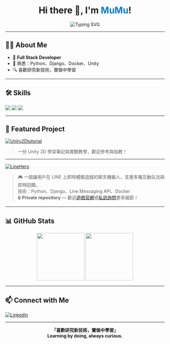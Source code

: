 <h1 align="center">Hi there 👋, I'm <span style="color:#007acc;">MuMu</span>!</h1>
<p align="center">
  <img src="https://readme-typing-svg.demolab.com?font=Fira+Code&pause=1000&color=007ACC&width=435&lines=Backend+Developer;Python+%7C+Django+%7C+Docker+Enthusiast;Learning+by+Doing+%E2%9C%A8" alt="Typing SVG" />
</p>

---

## 🧑‍💻 About Me

- 🎯 **Full Stack Developer**
- 🐍 熟悉：Python、Django、Docker、Unity
- 🔍 喜歡研究新技術，實做中學習

---

## 🛠️ Skills

<p>
  <img src="https://img.shields.io/badge/Python-3776AB?style=flat&logo=python&logoColor=white"/>
  <img src="https://img.shields.io/badge/Django-092E20?style=flat&logo=django&logoColor=white"/>
  <img src="https://img.shields.io/badge/Docker-2496ED?style=flat&logo=docker&logoColor=white"/>
</p>

---

## 🌟 Featured Project

[![Unity2Dtutorial](https://img.shields.io/badge/Unity2D-Tutorial-000?style=flat&logo=unity&logoColor=white)](https://github.com/MuMuShy/Unity2Dtutorial)

> 一份 Unity 2D 學習筆記與實戰教學，歡迎參考與指教！

---
[![LineHero](https://img.shields.io/badge/LineHero.tw-遊戲LineBot-06C755?style=flat&logo=line&logoColor=white)](https://linehero.tw)


> 🎮 一個讓用戶在 LINE 上即時體驗遊戲的聊天機器人，支援多種互動玩法與即時回饋。  
> 技術：Python、Django、Line Messaging API、Docker  
> 🔒 **Private repository** — 歡迎[遊戲官網](https://linehero.tw)或[私訊詢問](https://www.linkedin.com/in/yi-hsuan-lin-b064851b0)更多細節！

---

## 📊 GitHub Stats

<p align="center">
  <img src="https://github-readme-stats.vercel.app/api?username=MuMuShy&show_icons=true&theme=tokyonight" height="150"/>
  <img src="https://github-readme-stats.vercel.app/api/top-langs/?username=MuMuShy&layout=compact&theme=tokyonight" height="150"/>
</p>

---

## 📫 Connect with Me

[![LinkedIn](https://img.shields.io/badge/LinkedIn-blue?logo=linkedin&logoColor=white)](https://www.linkedin.com/in/yi-hsuan-lin-b064851b0)

---

<p align="center">
  <b>「喜歡研究新技術，實做中學習」<br/>
  Learning by doing, always curious.</b>
</p>
